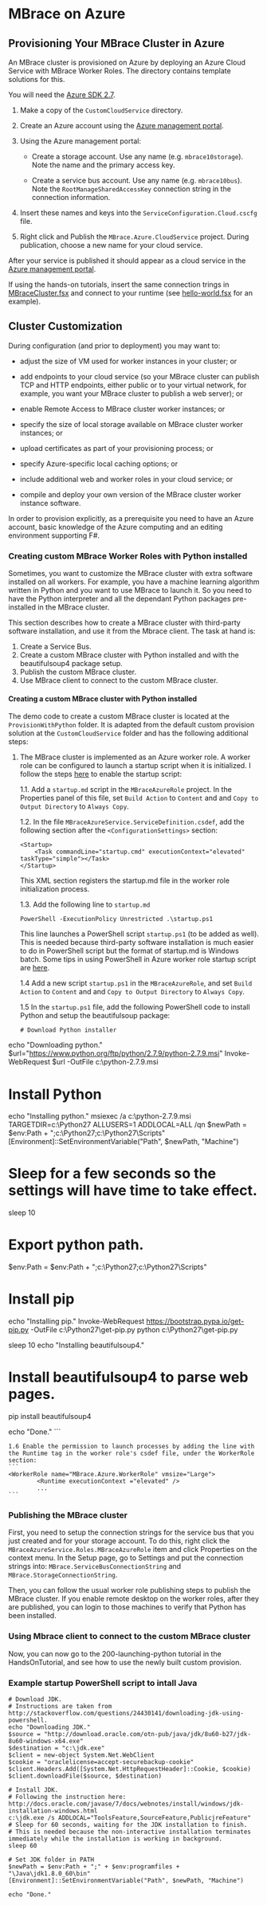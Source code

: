 # MBrace on Azure

## Provisioning Your MBrace Cluster in Azure

An MBrace cluster is provisioned on Azure by deploying an Azure Cloud Service with MBrace Worker Roles.
The directory contains template solutions for this.

You will need the [Azure SDK 2.7](http://azure.microsoft.com/en-us/downloads/).

1. Make a copy of the `CustomCloudService` directory.

2. Create an Azure account using the [Azure management portal](https://manage.windowsazure.com/).

3. Using the Azure management portal:

   * Create a storage account. Use any name (e.g. `mbrace10storage`).  Note the name and the primary access key.

   * Create a service bus account. Use any name (e.g. `mbrace10bus`). Note the `RootManageSharedAccessKey` connection string in the connection information.

4. Insert these names and keys into the `ServiceConfiguration.Cloud.cscfg` file.

5. Right click and Publish the `MBrace.Azure.CloudService` project.  During publication, choose a new name for your cloud service. 


After your service is published it should appear as a cloud service in the [Azure management portal](https://manage.windowsazure.com/).

If using the hands-on tutorials, insert the same connection trings in [MBraceCluster.fsx](../HandsOnTutorial/AzureCluster.fsx#L24) and connect 
to your runtime (see [hello-world.fsx](../HandsOnTutorial/1-hello-world.fsx) for an example).

## Cluster Customization

During configuration (and prior to deployment) you may want to:

* adjust the size of VM used for worker instances in your cluster; or

* add endpoints to your cloud service (so your MBrace cluster can publish 
  TCP and HTTP endpoints, either public or to your virtual network, 
  for example, you want your MBrace cluster to publish a web server); or

* enable Remote Access to MBrace cluster worker instances; or

* specify the size of local storage available on MBrace cluster worker instances; or

* upload certificates as part of your provisioning process; or

* specify Azure-specific local caching options; or

* include additional web and worker roles in your cloud service; or

* compile and deploy your own version of the MBrace cluster worker instance software. 

In order to provision explicitly, as a prerequisite you need 
to have an Azure account, basic knowledge of the Azure computing and
an editing environment supporting F#.

### Creating custom MBrace Worker Roles with Python installed

Sometimes, you want to customize the MBrace cluster with extra software installed on all workers. 
For example, you have a machine learning algorithm written in Python and you want to use MBrace to launch it. So you  need to have the Python interpreter and all the dependant Python packages pre-installed in the MBrace cluster.

This section describes how to create a MBrace cluster with third-party software installation, and use it from the Mbrace client. The task at hand is:

1. Create a Service Bus. 
2. Create a custom MBrace cluster with Python installed and with the beautifulsoup4 package setup. 
3. Publish the custom MBrace cluster.
4. Use MBrace client to connect to the custom MBrace cluster. 

#### Creating a custom MBrace cluster with Python installed

The demo code to create a custom MBrace cluster is located at the `ProvisionWithPython` folder. It is adapted from the default custom provision solution at the `CustomCloudService` folder and has the following additional steps:

1. The MBrace cluster is implemented as an Azure worker role. A worker role can be configured to launch a startup script when it is initialized.  I follow the steps [here](http://blogs.msdn.com/b/cclayton/archive/2012/05/17/windows-azure-start-up-tasks-part-1.aspx) to enable the startup script:

    1.1. Add a `startup.md` script in the `MBraceAzureRole` project. In the Properties panel of this file, set `Build Action` to `Content` and and `Copy to Output Directory` to `Always Copy`.
    
    1.2. In the file `MBraceAzureService.ServiceDefinition.csdef`, add the following section after the `<ConfigurationSettings>` section:
    ```
    <Startup>
        <Task commandLine="startup.cmd" executionContext="elevated" taskType="simple"></Task>
    </Startup>
    ```
    This XML section registers the startup.md file in the worker role initialization process.
    
    1.3. Add the following line to `startup.md`
    ```
    PowerShell -ExecutionPolicy Unrestricted .\startup.ps1
    ```
    This line launches a PowerShell script `startup.ps1` (to be added as well). This is needed because third-party software installation is much easier to do in PowerShell script but the format of startup.md is Windows batch. Some tips in using PowerShell in Azure worker role startup script are [here](https://msdn.microsoft.com/en-us/library/azure/jj130675.aspx).
    
    1.4 Add a new script `startup.ps1` in the `MBraceAzureRole`, and set `Build Action` to `Content` and and `Copy to Output Directory` to `Always Copy`.
    
    1.5 In the `startup.ps1` file, add the following PowerShell code to install Python and setup the beautifulsoup package:
    ```
    # Download Python installer
echo "Downloading python."
$url="https://www.python.org/ftp/python/2.7.9/python-2.7.9.msi"
Invoke-WebRequest $url -OutFile c:\python-2.7.9.msi

# Install Python
echo "Installing python."
msiexec /a c:\python-2.7.9.msi TARGETDIR=c:\Python27 ALLUSERS=1 ADDLOCAL=ALL /qn
$newPath = $env:Path + ";c:\Python27;c:\Python27\Scripts"
[Environment]::SetEnvironmentVariable("Path", $newPath, "Machine")

# Sleep for a few seconds so the settings will have time to take effect.
sleep 10

# Export python path.
$env:Path = $env:Path + ";c:\Python27;c:\Python27\Scripts"

# Install pip
echo "Installing pip."
Invoke-WebRequest https://bootstrap.pypa.io/get-pip.py -OutFile c:\Python27\get-pip.py
python c:\Python27\get-pip.py

sleep 10
echo "Installing beautifulsoup4."
# Install beautifulsoup4 to parse web pages.
pip install beautifulsoup4

echo "Done."
    ```
    

    1.6 Enable the permission to launch processes by adding the line with the Runtime tag in the worker role's csdef file, under the WorkerRole section:
    ```
    <WorkerRole name="MBrace.Azure.WorkerRole" vmsize="Large">
            <Runtime executionContext ="elevated" />
            ...
    ```
    
### Publishing the MBrace cluster

First, you need to setup the connection strings for the service bus that you just created and for your storage account. To do this, right click the `MBraceAzureService.Roles.MBraceAzureRole` item and click Properties on the context menu. In the Setup page, go to Settings and put the connection strings into: `MBrace.ServiceBusConnectionString` and `MBrace.StorageConnectionString`. 

Then, you can follow the usual worker role publishing steps to publish the MBrace cluster. If you enable remote desktop on the worker roles, after they are published, you can login to those machines to verify that Python has been installed.

### Using Mbrace client to connect to the custom MBrace cluster

Now, you can now go to the 200-launching-python tutorial in the HandsOnTutorial, and see how to use the newly built custom provision.

### Example startup PowerShell script to intall Java

```
# Download JDK.
# Instructions are taken from http://stackoverflow.com/questions/24430141/downloading-jdk-using-powershell.
echo "Downloading JDK."
$source = "http://download.oracle.com/otn-pub/java/jdk/8u60-b27/jdk-8u60-windows-x64.exe"
$destination = "c:\jdk.exe"
$client = new-object System.Net.WebClient 
$cookie = "oraclelicense=accept-securebackup-cookie"
$client.Headers.Add([System.Net.HttpRequestHeader]::Cookie, $cookie) 
$client.downloadFile($source, $destination)

# Install JDK.
# Following the instruction here: http://docs.oracle.com/javase/7/docs/webnotes/install/windows/jdk-installation-windows.html
c:\jdk.exe /s ADDLOCAL="ToolsFeature,SourceFeature,PublicjreFeature"
# Sleep for 60 seconds, waiting for the JDK installation to finish.
# This is needed because the non-interactive installation terminates immediately while the installation is working in background.
sleep 60

# Set JDK folder in PATH
$newPath = $env:Path + ";" + $env:programfiles + "\Java\jdk1.8.0_60\bin"
[Environment]::SetEnvironmentVariable("Path", $newPath, "Machine")

echo "Done."
```

